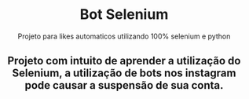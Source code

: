 <h1 align="center">Bot Selenium</h1>

<p align="center">Projeto para likes automaticos utilizando 100% selenium e python</p>

<h2 align="center">
    Projeto com intuito de aprender a utilização do Selenium, a utilização de bots nos instagram pode causar a suspensão de sua conta.
</h2>